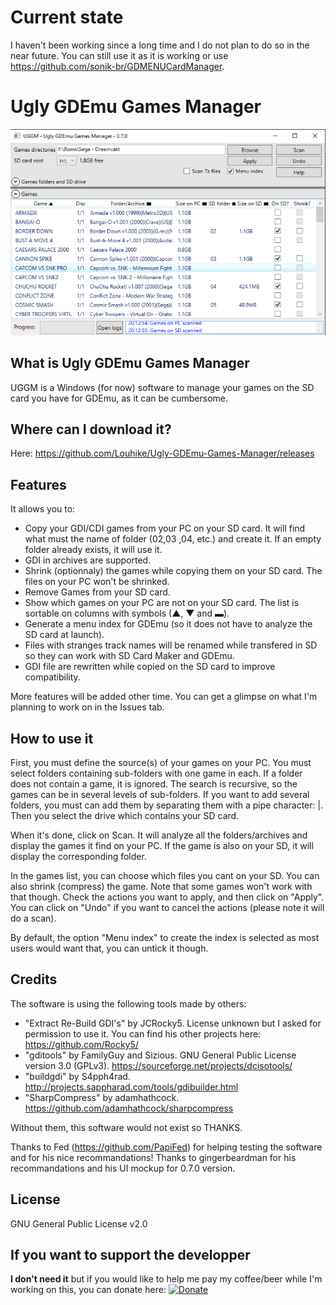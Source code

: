 # Current state
I haven't been working since a long time and I do not plan to do so in the near future. You can still use it as it is working or use https://github.com/sonik-br/GDMENUCardManager.

# Ugly GDEmu Games Manager
![alt text](./capture1.png)

## What is Ugly GDEmu Games Manager
UGGM is a Windows (for now) software to manage your games on the SD card you have for GDEmu, as it can be cumbersome.

## Where can I download it?
Here: https://github.com/Louhike/Ugly-GDEmu-Games-Manager/releases

## Features
It allows you to:
* Copy your GDI/CDI games from your PC on your SD card. It will find what must the name of folder (02,03 ,04, etc.) and create it. If an empty folder already exists, it will use it.
* GDI in archives are supported.
* Shrink (optionnaly) the games while copying them on your SD card. The files on your PC won't be shrinked.
* Remove Games from your SD card.
* Show which games on your PC are not on your SD card. The list is sortable on columns with symbols (▲, ▼ and ▬).
* Generate a menu index for GDEmu (so it does not have to analyze the SD card at launch).
* Files with stranges track names will be renamed while transfered in SD so they can work with SD Card Maker and GDEmu.
* GDI file are rewritten while copied on the SD card to improve compatibility.

More features will be added other time. You can get a glimpse on what I'm planning to work on in the Issues tab.

## How to use it
First, you must define the source(s) of your games on your PC. You must select folders containing sub-folders with one game in each. If a folder does not contain a game, it is ignored. The search is recursive, so the games can be in several levels of sub-folders. If you want to add several folders, you must can add them by separating them with a pipe character: |. Then you select the drive which contains your SD card.

When it's done, click on Scan. It will analyze all the folders/archives and display the games it find on your PC. If the game is also on your SD, it will display the corresponding folder.

In the games list, you can choose which files you cant on your SD. You can also shrink (compress) the game. Note that some games won't work with that though. Check the actions you want to apply, and then click on "Apply". You can click on "Undo" if you want to cancel the actions (please note it will do a scan).

By default, the option "Menu index" to create the index is selected as most users would want that, you can untick it though.

## Credits
The software is using the following tools made by others:
* "Extract Re-Build GDI's" by JCRocky5. License unknown but I asked for permission to use it. You can find his other projects here: https://github.com/Rocky5/
* "gditools" by FamilyGuy and Sizious. GNU General Public License version 3.0 (GPLv3). https://sourceforge.net/projects/dcisotools/
* "buildgdi" by S4pph4rad. http://projects.sappharad.com/tools/gdibuilder.html
* "SharpCompress" by adamhathcock. https://github.com/adamhathcock/sharpcompress

Without them, this software would not exist so THANKS.

Thanks to Fed (https://github.com/PapiFed) for helping testing the software and for his nice recommandations!
Thanks to gingerbeardman for his recommandations and his UI mockup for 0.7.0 version.

## License
GNU General Public License v2.0

## If you want to support the developper
__I don't need it__ but if you would like to help me pay my coffee/beer while I'm working on this, you can donate here: [![Donate](https://img.shields.io/badge/Donate-PayPal-green.svg)](https://www.paypal.com/cgi-bin/webscr?cmd=_donations&business=GU9TN9WV3PMHA&currency_code=EUR&source=url)
